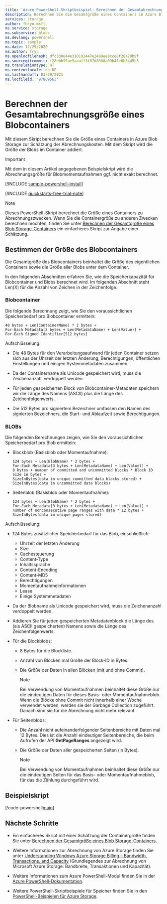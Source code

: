 ```yaml
---
title: 'Azure PowerShell-Skriptbeispiel: Berechnen der Gesamtabrechnungsgröße eines Blobcontainers | Microsoft-Dokumentation'
description: Berechnen Sie die Gesamtgröße eines Containers in Azure Blob Storage zu Abrechnungszwecken.
services: storage
author: fhryo-msft
ms.service: storage
ms.subservice: blobs
ms.devlang: powershell
ms.topic: sample
ms.date: 12/29/2020
ms.author: fryu
ms.openlocfilehash: dfc338844e310102447e2498ee9cce8f28a79b9f
ms.sourcegitcommit: f28ebb95ae9aaaff3f87d8388a09b41e0b3445b5
ms.translationtype: HT
ms.contentlocale: de-DE
ms.lasthandoff: 03/29/2021
ms.locfileid: "97809563"
---
```

# <a name="calculate-the-total-billing-size-of-a-blob-container"></a>Berechnen der Gesamtabrechnungsgröße eines Blobcontainers

Mit diesem Skript berechnen Sie die Größe eines Containers in Azure Blob Storage zur Schätzung der Abrechnungskosten. Mit dem Skript wird die Größe der Blobs im Container addiert.

> [!IMPORTANT]
> Mit dem in diesem Artikel angegebenen Beispielskript wird die Abrechnungsgröße für Blobmomentaufnahmen ggf. nicht exakt berechnet.

[!INCLUDE [sample-powershell-install](../../../includes/sample-powershell-install-no-ssh-az.md)]

[!INCLUDE [quickstarts-free-trial-note](../../../includes/quickstarts-free-trial-note.md)]

> [!NOTE]
> Dieses PowerShell-Skript berechnet die Größe eines Containers zu Abrechnungszwecken. Wenn Sie die Containergröße zu anderen Zwecken berechnen möchten, finden Sie unter [Berechnen der Gesamtgröße eines Blob Storage-Containers](../scripts/storage-blobs-container-calculate-size-powershell.md) ein einfacheres Skript zur Angabe einer Schätzung.

## <a name="determine-the-size-of-the-blob-container"></a>Bestimmen der Größe des Blobcontainers

Die Gesamtgröße des Blobcontainers beinhaltet die Größe des eigentlichen Containers sowie die Größe aller Blobs unter dem Container.

In den folgenden Abschnitten erfahren Sie, wie die Speicherkapazität für Blobcontainer und Blobs berechnet wird. Im folgenden Abschnitt steht Len(X) für die Anzahl von Zeichen in der Zeichenfolge.

### <a name="blob-containers"></a>Blobcontainer

Die folgende Berechnung zeigt, wie Sie den voraussichtlichen Speicherbedarf pro Blobcontainer ermitteln:

```
48 bytes + Len(ContainerName) * 2 bytes +
For-Each Metadata[3 bytes + Len(MetadataName) + Len(Value)] +
For-Each Signed Identifier[512 bytes]
```

Aufschlüsselung:

* Die 48 Bytes für den Verarbeitungsaufwand für jeden Container setzen sich aus der Uhrzeit der letzten Änderung, Berechtigungen, öffentlichen Einstellungen und einigen Systemmetadaten zusammen.

* Da der Containername als Unicode gespeichert wird, muss die Zeichenanzahl verdoppelt werden.

* Für jeden gespeicherten Block von Blobcontainer-Metadaten speichern wir die Länge des Namens (ASCII) plus die Länge des Zeichenfolgenwerts.

* Die 512 Bytes pro signiertem Bezeichner umfassen den Namen des signierten Bezeichners, die Start- und Ablaufzeit sowie Berechtigungen.

### <a name="blobs"></a>BLOBs

Die folgenden Berechnungen zeigen, wie Sie den voraussichtlichen Speicherbedarf pro Blob ermitteln:

* Blockblob (Basisblob oder Momentaufnahme):

   ```
   124 bytes + Len(BlobName) * 2 bytes +
   For-Each Metadata[3 bytes + Len(MetadataName) + Len(Value)] +
   8 bytes + number of committed and uncommitted blocks * Block ID Size in bytes +
   SizeInBytes(data in unique committed data blocks stored) +
   SizeInBytes(data in uncommitted data blocks)
   ```

* Seitenblob (Basisblob oder Momentaufnahme):

   ```
   124 bytes + Len(BlobName) * 2 bytes +
   For-Each Metadata[3 bytes + Len(MetadataName) + Len(Value)] +
   number of nonconsecutive page ranges with data * 12 bytes +
   SizeInBytes(data in unique pages stored)
   ```

Aufschlüsselung:

* 124 Bytes zusätzlicher Speicherbedarf für das Blob, einschließlich:
    - Uhrzeit der letzten Änderung
    - Size
    - Cachesteuerung
    - Content-Type
    - Inhaltssprache
    - Content-Encoding
    - Content-MD5
    - Berechtigungen
    - Momentaufnahmeinformationen
    - Lease
    - Einige Systemmetadaten

* Da der Blobname als Unicode gespeichert wird, muss die Zeichenanzahl verdoppelt werden.

* Addieren Sie für jeden gespeicherten Metadatenblock die Länge des (als ASCII gespeicherten) Namens sowie die Länge des Zeichenfolgenwerts.

* Für die Blockblobs:
  * 8 Bytes für die Blockliste.
  * Anzahl von Blöcken mal Größe der Block-ID in Bytes.
  * Die Größe der Daten in allen Blöcken (mit und ohne Commit).

    >[!NOTE]
    >Bei Verwendung von Momentaufnahmen beinhaltet diese Größe nur die eindeutigen Daten für dieses Basis- oder Momentaufnahmeblob. Wenn die Blöcke ohne Commit nicht innerhalb einer Woche verwendet werden, werden sie der Garbage Collection zugeführt. Danach sind sie für die Abrechnung nicht mehr relevant.

* Für Seitenblobs:
  * Die Anzahl nicht aufeinanderfolgender Seitenbereiche mit Daten mal 12 Bytes. Dies ist die Anzahl eindeutiger Seitenbereiche, die beim Aufrufen der API **GetPageRanges** angezeigt wird.

  * Die Größe der Daten aller gespeicherten Seiten (in Bytes).

    >[!NOTE]
    >Bei Verwendung von Momentaufnahmen beinhaltet diese Größe nur die eindeutigen Seiten für das Basis- oder Momentaufnahmeblob, für das die Zählung durchgeführt wird.

## <a name="sample-script"></a>Beispielskript

[!code-powershell[main](../../../powershell_scripts/storage/calculate-container-size/calculate-container-size-ex.ps1 "Calculate container size")]

## <a name="next-steps"></a>Nächste Schritte

- Ein einfacheres Skript mit einer Schätzung der Containergröße finden Sie unter [Berechnen der Gesamtgröße eines Blob Storage-Containers](../scripts/storage-blobs-container-calculate-size-powershell.md).

- Weitere Informationen zur Abrechnung von Azure Storage finden Sie unter [Understanding Windows Azure Storage Billing – Bandwidth, Transactions, and Capacity](https://blogs.msdn.microsoft.com/windowsazurestorage/2010/07/08/understanding-windows-azure-storage-billing-bandwidth-transactions-and-capacity/) (Grundlegendes zur Abrechnung von Microsoft Azure Storage: Bandbreite, Transaktionen und Kapazität).

- Weitere Informationen zum Azure PowerShell-Modul finden Sie in der [Azure PowerShell-Dokumentation](/powershell/azure/).

- Weitere PowerShell-Skriptbeispiele für Speicher finden Sie in den [PowerShell-Beispielen für Azure Storage](../blobs/storage-samples-blobs-powershell.md).